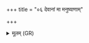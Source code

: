 +++
title = "०६ देवानां मा मनुष्याणाम्"

+++
<details><summary>मूलम् (GR)</summary>

+++(a = PSK 20.44.2a, b- not found in PSK)+++देवानां मा मनुष्याणां  
पशूनां ब्रह्मचारिणाम् ॥
</details>
